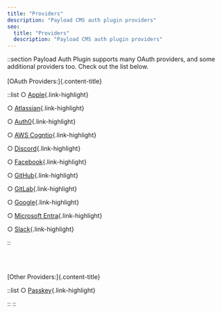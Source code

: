 ```yaml
---
title: "Providers"
description: "Payload CMS auth plugin providers"
seo:
  title: "Providers"
  description: "Payload CMS auth plugin providers"
---
```


::section
Payload Auth Plugin supports many OAuth providers, and some additional providers too. Check out the list below.
<br/>
<br/>
[OAuth Providers:]{.content-title}
<br/>

::list
○ [Apple](/docs/plugins/payload/providers/apple){.link-highlight}
<br/>

○ [Atlassian](/docs/plugins/payload/providers/atlassian){.link-highlight}
<br/>

○ [Auth0](/docs/plugins/payload/providers/auth0){.link-highlight}
<br/>

○ [AWS Cogntio](/docs/plugins/payload/providers/cognito){.link-highlight}
<br/>

○ [Discord](/docs/plugins/payload/providers/discord){.link-highlight}
<br/>

○ [Facebook](/docs/plugins/payload/providers/facebook){.link-highlight}
<br/>

○ [GitHub](/docs/plugins/payload/providers/github){.link-highlight}
<br/>

○ [GitLab](/docs/plugins/payload/providers/gitlab){.link-highlight}
<br/>

○ [Google](/docs/plugins/payload/providers/google){.link-highlight}
<br/>

○ [Microsoft Entra](/docs/plugins/payload/providers/microsoft-entra){.link-highlight}
<br/>

○ [Slack](/docs/plugins/payload/providers/slack){.link-highlight}
<br/>

::

<br/>
<br/>

[Other Providers:]{.content-title}
<br/>

::list
○ [Passkey](/docs/plugins/payload/providers/passkey){.link-highlight}
<br/>

::
::
